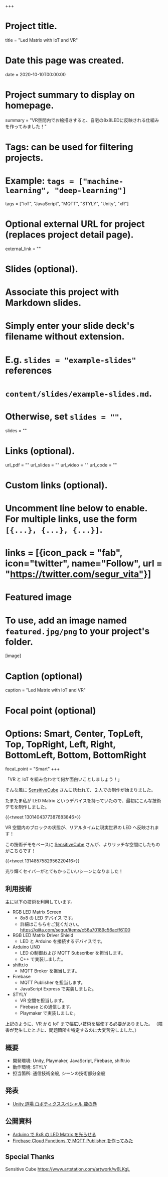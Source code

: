 +++
# Project title.
title = "Led Matrix with IoT and VR"

# Date this page was created.
date = 2020-10-10T00:00:00

# Project summary to display on homepage.
summary = "VR空間内でお絵描きすると、自宅の8x8LEDに反映される仕組みを作ってみました！"

# Tags: can be used for filtering projects.
# Example: `tags = ["machine-learning", "deep-learning"]`
tags = ["IoT", "JavaScript", "MQTT", "STYLY", "Unity", "xR"]

# Optional external URL for project (replaces project detail page).
external_link = ""

# Slides (optional).
#   Associate this project with Markdown slides.
#   Simply enter your slide deck's filename without extension.
#   E.g. `slides = "example-slides"` references 
#   `content/slides/example-slides.md`.
#   Otherwise, set `slides = ""`.
slides = ""

# Links (optional).
url_pdf = ""
url_slides = ""
url_video = ""
url_code = ""

# Custom links (optional).
#   Uncomment line below to enable. For multiple links, use the form `[{...}, {...}, {...}]`.
# links = [{icon_pack = "fab", icon="twitter", name="Follow", url = "https://twitter.com/segur_vita"}]

# Featured image
# To use, add an image named `featured.jpg/png` to your project's folder. 
[image]
  # Caption (optional)
  caption = "Led Matrix with IoT and VR"

  # Focal point (optional)
  # Options: Smart, Center, TopLeft, Top, TopRight, Left, Right, BottomLeft, Bottom, BottomRight
  focal_point = "Smart"
+++

「VR と IoT を組み合わせて何か面白いことしましょう！」

そんな風に [SensitiveCube](https://twitter.com/onCube_jp) さんに誘われて、２人での制作が始まりました。

たまたま私が LED Matrix というデバイスを持っていたので、最初にこんな技術デモを制作しました。

{{<tweet 1301404377387683846>}}

VR 空間内のブロックの状態が、リアルタイムに現実世界の LED へ反映されます！

この技術デモをベースに [SensitiveCube](https://twitter.com/onCube_jp) さんが、よりリッチな空間にしたものがこちらです！

{{<tweet 1314857582956220416>}}

光り輝くセイバーがとてもかっこいいシーンになりました！

## 利用技術

主に以下の技術を利用しています。

- RGB LED Matrix Screen
  - 8x8 の LED デバイス です。
  - 詳細はこちらをご覧ください。 https://qiita.com/segur/items/c56a70189c56acff6100
- RGB LED Matrix Driver Shield
  - LED と Arduino を接続するデバイスです。
- Arduino UNO
  - LED の制御および MQTT Subscriber を担当します。
  - C++ で実装しました。
- shiftr.io
  - MQTT Broker を担当します。
- Firebase
  - MQTT Publisher を担当します。
  - JavaScript Express で実装しました。
- STYLY
  - VR 空間を担当します。
  - Firebase との通信します。
  - Playmaker で実装しました。

上記のように、VR から IoT まで幅広い技術を駆使する必要がありました。
（障害が発生したときに、問題箇所を特定するのに大変苦労しました。）

## 概要

- 開発環境: Unity, Playmaker, JavaScript, Firebase, shiftr.io
- 動作環境: STYLY
- 担当箇所: 通信技術全般, シーンの技術部分全般

## 発表

- [Unity 道場 ロボティクススペシャル 龍の巻](https://meetup.unity3d.jp/jp/events/1257)

## 公開資料

- [Arduino で 8x8 の LED Matrix を光らせる](https://qiita.com/segur/items/c56a70189c56acff6100)
- [Firebase Cloud Functions で MQTT Publisher を作ってみた](https://qiita.com/segur/items/bf9a31b6906a99a7ae26)

## Special Thanks

Sensitive Cube
https://www.artstation.com/artwork/w6LKgL

